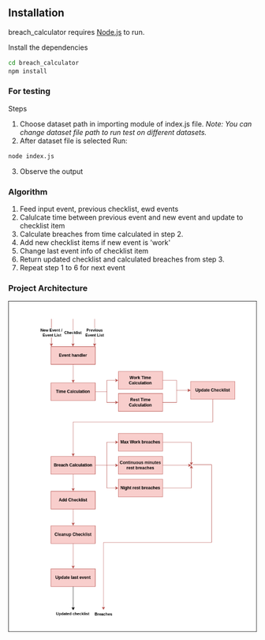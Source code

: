 ## Installation

breach_calculator requires [Node.js](https://nodejs.org/) to run.

Install the dependencies 

```sh
cd breach_calculator
npm install
```

### For testing
Steps
1. Choose dataset path in importing module of index.js file. 
*Note: You can change dataset file path to run test on different datasets.*
2. After dataset file is selected Run:
```sh
node index.js
```
3. Observe the output

### Algorithm
1. Feed input event, previous checklist, ewd events
2. Calulcate time between previous event and new event and update to checklist item
3. Calculate breaches from time calculated in step 2.
4. Add new checklist items if new event is 'work'
5. Change last event info of checklist item
6. Return updated checklist and calculated breaches from step 3.
7. Repeat step 1 to 6 for next event


### Project Architecture
![Project Architecture](/images/project_architecture.png "Project Architecture")
